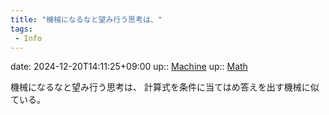 ```yaml
---
title: "機械になるなと望み行う思考は、"
tags:
 - Info
---
```


date: 2024-12-20T14:11:25+09:00
up:: [Machine](../Bar/Novel/Topics/Machine.md)
up:: [Math](Bar/Novel/Topics/Math.md)

機械になるなと望み行う思考は、
計算式を条件に当てはめ答えを出す機械に似ている。
